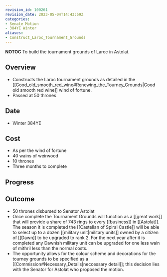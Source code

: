 ```yaml
---
revision_id: 100261
revision_date: 2023-05-04T14:43:59Z
categories:
- Senate Motion
- 384YE Winter
aliases:
- Construct_Laroc_Tournament_Grounds
---
```



__NOTOC__
To build the tournament grounds of Laroc in Astolat. 
## Overview
* Constructs the Laroc tournament grounds as detailed in the [[Good_old_smooth_red_wine#Renewing_the_Tourney_Grounds|Good old smooth red wine]] wind of fortune.
* Passed at 50 thrones
## Date
* Winter 384YE
## Cost
* As per the wind of fortune
* 40 wains of weirwood
* 10 thrones
* Three months to complete

## Progress

## Outcome
* 50 thrones disbursed to Senator Astolat
* Once complete the Tournament Grounds will function as a [[great work]] that will provide a share of 743 rings to every [[business]] in [[Astolat]]. The season it is completed the [[Castellan of Spiral Castle]] will be able to select up to a dozen [[military unit|military units]] owned by a citizen of [[Dawn]] to be upgraded to rank 2. For the next year after it is completed any Dawnish military unit can be upgraded for one less wain of mithril less than the normal costs.
* The opportunity allows for the colour scheme and decorations for the tourney grounds to be specified as a [[Commission#Necessary_Details|neccessary detail]]; this decision lies with the Senator for Astolat who proposed the motion.